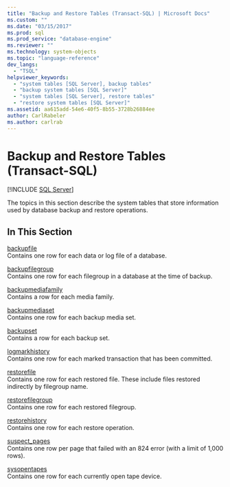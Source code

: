 ```yaml
---
title: "Backup and Restore Tables (Transact-SQL) | Microsoft Docs"
ms.custom: ""
ms.date: "03/15/2017"
ms.prod: sql
ms.prod_service: "database-engine"
ms.reviewer: ""
ms.technology: system-objects
ms.topic: "language-reference"
dev_langs: 
  - "TSQL"
helpviewer_keywords: 
  - "system tables [SQL Server], backup tables"
  - "backup system tables [SQL Server]"
  - "system tables [SQL Server], restore tables"
  - "restore system tables [SQL Server]"
ms.assetid: aa615add-54e6-40f5-8b55-3728b26884ee
author: CarlRabeler
ms.author: carlrab
---
```

# Backup and Restore Tables (Transact-SQL)
[!INCLUDE [SQL Server](../../includes/applies-to-version/sqlserver.md)]

  The topics in this section describe the system tables that store information used by database backup and restore operations.  
  
## In This Section  
 [backupfile](../../relational-databases/system-tables/backupfile-transact-sql.md)  
 Contains one row for each data or log file of a database.  
  
 [backupfilegroup](../../relational-databases/system-tables/backupfilegroup-transact-sql.md)  
 Contains one row for each filegroup in a database at the time of backup.  
  
 [backupmediafamily](../../relational-databases/system-tables/backupmediafamily-transact-sql.md)  
 Contains a row for each media family.  
  
 [backupmediaset](../../relational-databases/system-tables/backupmediaset-transact-sql.md)  
 Contains one row for each backup media set.  
  
 [backupset](../../relational-databases/system-tables/backupset-transact-sql.md)  
 Contains a row for each backup set.  
  
 [logmarkhistory](../../relational-databases/system-tables/logmarkhistory-transact-sql.md)  
 Contains one row for each marked transaction that has been committed.  
  
 [restorefile](../../relational-databases/system-tables/restorefile-transact-sql.md)  
 Contains one row for each restored file. These include files restored indirectly by filegroup name.  
  
 [restorefilegroup](../../relational-databases/system-tables/restorefilegroup-transact-sql.md)  
 Contains one row for each restored filegroup.  
  
 [restorehistory](../../relational-databases/system-tables/restorehistory-transact-sql.md)  
 Contains one row for each restore operation.  
  
 [suspect_pages](../../relational-databases/system-tables/suspect-pages-transact-sql.md)  
 Contains one row per page that failed with an 824 error (with a limit of 1,000 rows).  
  
 [sysopentapes](../../relational-databases/system-tables/sysopentapes-transact-sql.md)  
 Contains one row for each currently open tape device.  
  
  
